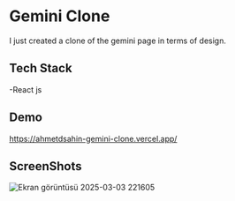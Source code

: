 # Gemini Clone 

I just created a clone of the gemini page in terms of design.

## Tech Stack

-React js

## Demo

https://ahmetdsahin-gemini-clone.vercel.app/

## ScreenShots

![Ekran görüntüsü 2025-03-03 221605](https://github.com/user-attachments/assets/eb0971d5-2174-41c7-9696-45e83f964694)

